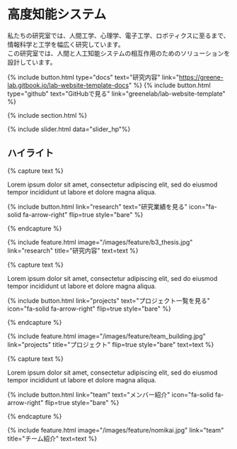 # 高度知能システム

私たちの研究室では、人間工学、心理学、電子工学、ロボティクスに至るまで、情報科学と工学を幅広く研究しています。  
この研究室では、人間と人工知能システムの相互作用のためのソリューションを設計しています。

{%
  include button.html
  type="docs"
  text="研究内容"
  link="https://greene-lab.gitbook.io/lab-website-template-docs"
%}
{%
  include button.html
  type="github"
  text="GitHubで見る"
  link="greenelab/lab-website-template"
%}

{% include section.html %}

{% include slider.html
    data="slider_hp"%}

## ハイライト

{% capture text %}

Lorem ipsum dolor sit amet, consectetur adipiscing elit, sed do eiusmod tempor incididunt ut labore et dolore magna aliqua.

{%
  include button.html
  link="research"
  text="研究業績を見る"
  icon="fa-solid fa-arrow-right"
  flip=true
  style="bare"
%}

{% endcapture %}

{%
  include feature.html
  image="/images/feature/b3_thesis.jpg"
  link="research"
  title="研究内容"
  text=text
%}

{% capture text %}

Lorem ipsum dolor sit amet, consectetur adipiscing elit, sed do eiusmod tempor incididunt ut labore et dolore magna aliqua.

{%
  include button.html
  link="projects"
  text="プロジェクト一覧を見る"
  icon="fa-solid fa-arrow-right"
  flip=true
  style="bare"
%}

{% endcapture %}

{%
  include feature.html
  image="/images/feature/team_building.jpg"
  link="projects"
  title="プロジェクト"
  flip=true
  style="bare"
  text=text
%}

{% capture text %}

Lorem ipsum dolor sit amet, consectetur adipiscing elit, sed do eiusmod tempor incididunt ut labore et dolore magna aliqua.

{%
  include button.html
  link="team"
  text="メンバー紹介"
  icon="fa-solid fa-arrow-right"
  flip=true
  style="bare"
%}

{% endcapture %}

{%
  include feature.html
  image="/images/feature/nomikai.jpg"
  link="team"
  title="チーム紹介"
  text=text
%}